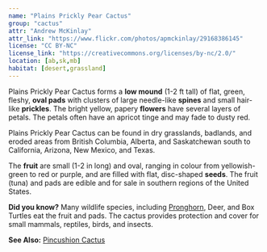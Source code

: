 ```yaml
---
name: "Plains Prickly Pear Cactus"
group: "cactus"
attr: "Andrew McKinlay"
attr_link: "https://www.flickr.com/photos/apmckinlay/29168386145"
license: "CC BY-NC"
license_link: "https://creativecommons.org/licenses/by-nc/2.0/"
location: [ab,sk,mb]
habitat: [desert,grassland]
---
```

Plains Prickly Pear Cactus forms a **low mound** (1-2 ft tall) of flat, green, fleshy, **oval pads** with clusters of large needle-like **spines** and small hair-like **prickles**. The bright yellow, papery **flowers** have several layers of petals. The petals often have an apricot tinge and may fade to dusty red.

Plains Prickly Pear Cactus can be found in dry grasslands, badlands, and eroded areas from British Columbia, Alberta, and Saskatchewan south to California, Arizona, New Mexico, and Texas.

The **fruit** are small (1-2 in long) and oval, ranging in colour from yellowish-green to red or purple, and are filled with flat, disc-shaped **seeds**. The fruit (tuna) and pads are edible and for sale in southern regions of the United States.

**Did you know?** Many wildlife species, including [Pronghorn](/animals/pronghorn), Deer, and Box Turtles eat the fruit and pads. The cactus provides protection and cover for small mammals, reptiles, birds, and insects.

<!-- generated, do not edit -->
**See Also:**
[Pincushion Cactus](/plants/pincac)
